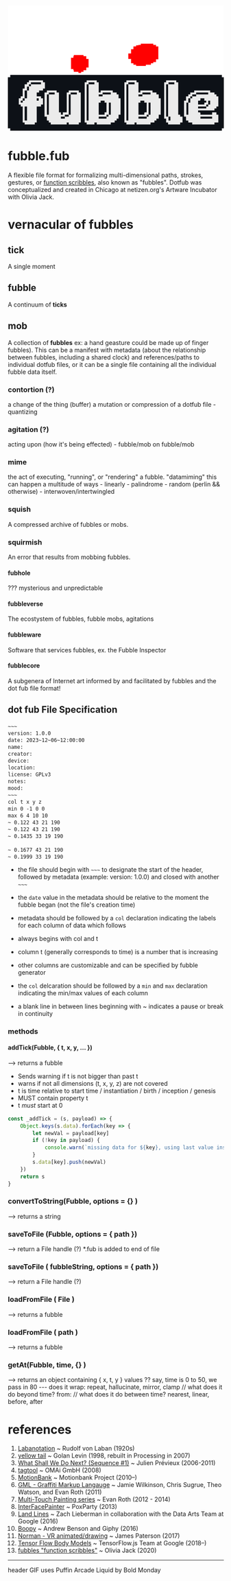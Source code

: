 ![image](assets/fubbleheader.gif)
# fubble.fub
A flexible file format for formalizing multi-dimensional paths, strokes, gestures, or [function scribbles](https://ojack.xyz/posts/fubbles/), also known as "fubbles".
Dotfub was conceptualized and created in Chicago at netizen.org's Artware Incubator with Olivia Jack.

# vernacular of fubbles

## tick
A single moment

## fubble
A continuum of **ticks**

## mob
A collection of **fubbles**
ex: a hand geasture could be made up of finger fubbles). This can be a manifest with metadata (about the relationship between fubbles, including a shared clock) and references/paths to individual dotfub files, or it can be a single file containing all the individual fubble data itself.

### contortion (?)
a change of the thing (buffer)
a mutation or compression of a dotfub file
    - quantizing

### agitation (?)
acting upon (how it's being effected)
    - fubble/mob on fubble/mob

### mime
the act of executing, "running", or "rendering" a fubble. "datamiming"
this can happen a multitude of ways
    - linearly
    - palindrome
    - random (perlin && otherwise)
    - interwoven/intertwingled

### squish
A compressed archive of fubbles or mobs.

### squirmish
An error that results from mobbing fubbles.

#### fubhole
??? mysterious and unpredictable

#### fubbleverse
The ecostystem of fubbles, fubble mobs, agitations

#### fubbleware
Software that services fubbles, ex. the Fubble Inspector

#### fubblecore
A subgenera of Internet art informed by and facilitated by fubbles and the dot fub file format!

## dot fub File Specification

```.fub
~~~
version: 1.0.0
date: 2023~12~06~12:00:00
name:
creator:
device:
location:
license: GPLv3
notes:
mood:
~~~
col t x y z
min 0 -1 0 0
max 6 4 10 10
~ 0.122 43 21 190
~ 0.122 43 21 190
~ 0.1435 33 19 190

~ 0.1677 43 21 190
~ 0.1999 33 19 190
```

- the file should begin with `~~~` to designate the start of the header, followed by metadata (example: version: 1.0.0) and closed with another `~~~`
- the `date` value in the metadata should be relative to the moment the fubble began (not the file's creation time)

- metadata should be followed by a `col` declaration indicating the labels for each column of data which follows
- always begins with col and t
- column t (generally corresponds to time) is a number that is increasing
- other columns are customizable and can be specified by fubble generator
- the `col` delcaration should be followed by a `min` and `max` declaration indicating the min/max values of each column
- a blank line in between lines beginning with ~ indicates a pause or break in continuity

### methods

#### addTick(Fubble, { t, x, y, ... })
--> returns a fubble
- Sends warning if t is not bigger than past t
- warns if not all dimensions (t, x, y, z) are not covered
- t is time relative to start time / instantiation / birth / inception / genesis
- MUST contain property t
- t *must* start at 0

```js
const _addTick = (s, payload) => {
    Object.keys(s.data).forEach(key => {
        let newVal = payload[key]
        if (!key in payload) {
            console.warn(`missing data for ${key}, using last value instead`)
        }
        s.data[key].push(newVal)
    })
    return s
}
```

### convertToString(Fubble, options = {} )
--> returns a string

### saveToFile (Fubble, options = { path })
--> return a File handle (?)
*.fub is added to end of file

### saveToFile ( fubbleString, options = { path })
--> return a File handle (?)

### loadFromFile ( File )
--> returns a fubble

### loadFromFile ( path )
--> returns a fubble

### getAt(Fubble, time, {} )
--> returns an object containing { x, t, y } values
?? say, time is 0 to 50, we pass in 80 --- does it
wrap: repeat, hallucinate, mirror, clamp // what does it do beyond time?
from:  // what does it do between time? nearest, linear, before, after


# references
1. [Labanotation](https://en.wikipedia.org/wiki/Labanotation) ~ Rudolf von Laban (1920s)
2. [yellow tail](http://www.flong.com/archive/projects/yellowtail/index.html) ~ Golan Levin (1998, rebuilt in Processing in 2007)
3. [What Shall We Do Next? (Sequence #1)](https://vimeo.com/59793317) ~ Julien Prévieux (2006-2011)
4. [tagtool](https://www.tagtool.org/) ~ OMAi GmbH (2008)
5. [MotionBank](https://motionbank.org/#/) ~ Motionbank Project (2010–)
6. [GML - Graffiti Markup Langauge](http://web.archive.org/web/20170910132945/http://www.graffitimarkuplanguage.com/category/projects/) ~ Jamie Wilkinson, Chris Sugrue, Theo Watson, and Evan Roth (2011)
7. [Multi-Touch Painting series](https://www.huffpost.com/entry/evan-roth_n_5670204) ~ Evan Roth (2012 - 2014)
8. [InterFacePainter](http://poxparty.com/InterFacePainter/) ~ PoxParty (2013)
9. [Land Lines](https://experiments.withgoogle.com/land-lines) ~ Zach Lieberman in collaboration with the Data Arts Team at Google (2016)
10. [Boopy](https://www.boopy.club/) ~ Andrew Benson and Giphy (2016)
11. [Norman - VR animated/drawing](https://experiments.withgoogle.com/norman) ~ James Paterson (2017)
12. [Tensor Flow Body Models](https://www.tensorflow.org/js/models#body) ~ TensorFlow.js Team at Google (2018–)
13. [fubbles "function scribbles"](https://ojack.xyz/posts/fubbles/) ~ Olivia Jack (2020)



---
header GIF uses Puffin Arcade Liquid by Bold Monday

